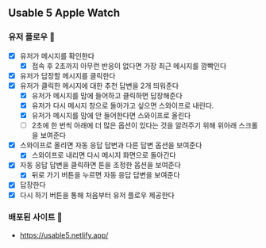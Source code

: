 ## Usable 5 Apple Watch

### 유저 플로우 🎁
- [x] 유저가 메시지를 확인한다
    - [x] 접속 후 2초까지 아무런 반응이 없다면 가장 최근 메시지를 깜빡인다
- [x] 유저가 답장할 메시지를 클릭한다
- [x] 유저가 클릭한 메시지에 대한 추천 답변을 2개 띄워준다
    - [x] 유저가 메시지를 맘에 들어하고 클릭하면 답장해준다
    - [x] 유저가 다시 메시지 창으로 돌아가고 싶으면 스와이프로 내린다. 
    - [x] 유저가 메시지를 맘에 안 들어한다면 스와이프로 올린다
    - [ ] 2초에 한 번씩 아래에 더 많은 옵션이 있다는 것을 알려주기 위해 위아래 스크롤을 보여준다
- [x] 스와이프로 올리면 자동 응답 답변과 다른 답변 옵션을 보여준다
    - [x] 스와이프로 내리면 다시 메시지 화면으로 돌아간다
- [x] 자동 응답 답변을 클릭하면 톤을 조정한 옵션을 보여준다
    - [x] 뒤로 가기 버튼을 누르면 자동 응답 답변을 보여준다
- [x] 답장한다
- [x] 다시 하기 버튼을 통해 처음부터 유저 플로우 제공한다

### 배포된 사이트 🎉
- https://usable5.netlify.app/
